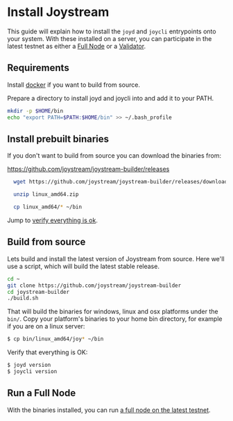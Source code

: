 # Install Joystream

This guide will explain how to install the `joyd` and `joycli` entrypoints onto your system. With these installed on a server, you can participate in the latest testnet as either a [Full Node](./join-testnet.md#run-a-full-node) or a [Validator](./validators/validator-setup.md).

## Requirements

Install [docker](https://docs.docker.com/engine/installation/) if you want to build from source.

Prepare a directory to install joyd and joycli into and add it to your PATH.

```bash
mkdir -p $HOME/bin
echo "export PATH=$PATH:$HOME/bin" >> ~/.bash_profile
```

## Install prebuilt binaries

  If you don't want to build from source you can download the binaries from:

  https://github.com/joystream/joystream-builder/releases

```bash  
  wget https://github.com/joystream/joystream-builder/releases/download/v0.27.0/linux_amd64.zip

  unzip linux_amd64.zip

  cp linux_amd64/* ~/bin
```

Jump to [verify everything is ok](#verify).

## Build from source
Lets build and install the latest version of Joystream from source.
Here we'll use a script, which will build the latest stable release.

```bash
cd ~
git clone https://github.com/joystream/joystream-builder
cd joystream-builder
./build.sh
```

That will build the binaries for windows, linux and osx platforms under the `bin/`. Copy your platform's binaries to your home bin directory, for example if you are on a linux server:

```bash
$ cp bin/linux_amd64/joy* ~/bin
```
<a href="verify"></a>
Verify that everything is OK:

```bash
$ joyd version
$ joycli version
```

## Run a Full Node

With the binaries installed, you can run [a full node on the latest testnet](./join-testnet.md).
